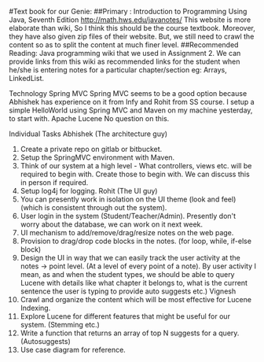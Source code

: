 #Text book for our Genie:
##Primary : 
	Introduction to Programming Using Java, Seventh Edition
	http://math.hws.edu/javanotes/
	This website is more elaborate than wiki, So I think this should be the course textbook. Moreover, they have also given zip files of their website. But, we still need to crawl the content so as to split the content at much finer level.
##Recommended Reading:
	Java programming wiki that we used in Assignment 2. 
	We can provide links from this wiki as recommended links for the student when he/she is entering notes for a particular chapter/section eg: Arrays, LinkedList.

Technology
Spring MVC
Spring MVC seems to be a good option because Abhishek has experience on it from Infy and Rohit from SS course.
I setup a simple HelloWorld using Spring MVC and Maven on my machine yesterday, to start with.
Apache Lucene
No question on this.

Individual Tasks
Abhishek (The architecture guy)
1. Create a private repo on gitlab or bitbucket.
2. Setup the SpringMVC environment with Maven.
3. Think of our system at a high level - What controllers, views etc. will be required to begin with. Create those to begin with. We can discuss this in person if required.
4. Setup log4j for logging.
Rohit (The UI guy)
1. You can presently work in isolation on the UI theme (look and feel) (which is consistent through out the system).
2. User login in the system (Student/Teacher/Admin). Presently don't worry about the database, we can work on it next week.
3. UI mechanism to add/remove/drag/resize notes on the web page.
4. Provision to drag/drop code blocks in the notes. (for loop, while, if-else block)
5. Design the UI in way that we can easily track the user activity at the notes -> point level. (At a level of every point of a note). By user activity I mean, as and when the student types, we should be able to query Lucene with details like what chapter it belongs to, what is the current sentence the user is typing to provide auto suggests etc.)
Vignesh
1. Crawl and organize the content which will be most effective for Lucene Indexing.
2. Explore Lucene for different features that might be useful for our system. (Stemming etc.)
3. Write a function that returns an array of top N suggests for a query. (Autosuggests)
4. Use case diagram for reference.
